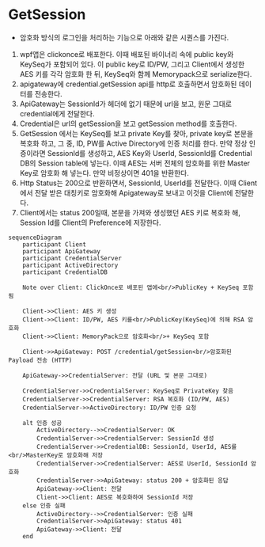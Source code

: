 # GetSession

- 암호화 방식의 로그인을 처리하는 기능으로 아래와 같은 시퀀스를 가진다.

1. wpf앱은 clickonce로 배포한다. 이때 배포된 바이너리 속에 public key와 KeySeq가 포함되어 있다. 이 public key로 ID/PW, 그리고 Client에서 생성한 AES 키를 각각 암호화 한 뒤, KeySeq와 함께 Memorypack으로 serialize한다. 
2. apigateway에 credential.getSession api를 http로 호출하면서 암호화된 데이터를 전송한다. 
3. ApiGateway는 SessionId가 헤더에 없기 때문에 url을 보고, 원문 그대로 credential에게 전달한다.
4. Credential은 url의 getSession을 보고 getSession method를 호출한다. 
5. GetSession 에서는 KeySeq를 보고 private Key를 찾아, private key로 본문을 복호화 하고, 그 중, ID, PW를 Active Directory에 인증 처리를 한다.
   만약 정상 인증이라면 SessionId를 생성하고, AES Key와 UserId, SessionId를 Credential DB의 Session table에 넣는다. 이때 AES는 서버 전체의 암호화를 위한 Master Key로 암호화 해 넣는다. 만약 비정상이면 401을 반환한다.
7. Http Status는 200으로 반환하면서, SessionId, UserId를 전달한다. 이때 Client에서 전달 받은 대칭키로 암호화해 Apigateway로 보내고 이것을 Client에 전달한다. 
8. Client에서는 status 200일때, 본문을 가져와 생성했던 AES 키로 복호화 해, Session Id를 Client의 Preference에 저장한다.

```mermaid
sequenceDiagram
    participant Client
    participant ApiGateway
    participant CredentialServer
    participant ActiveDirectory
    participant CredentialDB

    Note over Client: ClickOnce로 배포된 앱에<br/>PublicKey + KeySeq 포함됨

    Client->>Client: AES 키 생성
    Client->>Client: ID/PW, AES 키를<br/>PublicKey(KeySeq)에 의해 RSA 암호화
    Client->>Client: MemoryPack으로 암호화<br/>+ KeySeq 포함

    Client->>ApiGateway: POST /credential/getSession<br/>암호화된 Payload 전송 (HTTP)

    ApiGateway->>CredentialServer: 전달 (URL 및 본문 그대로)

    CredentialServer->>CredentialServer: KeySeq로 PrivateKey 찾음
    CredentialServer->>CredentialServer: RSA 복호화 (ID/PW, AES)
    CredentialServer->>ActiveDirectory: ID/PW 인증 요청

    alt 인증 성공
        ActiveDirectory-->>CredentialServer: OK
        CredentialServer->>CredentialServer: SessionId 생성
        CredentialServer->>CredentialDB: SessionId, UserId, AES를<br/>MasterKey로 암호화해 저장
        CredentialServer->>CredentialServer: AES로 UserId, SessionId 암호화
        CredentialServer->>ApiGateway: status 200 + 암호화된 응답
        ApiGateway->>Client: 전달
        Client->>Client: AES로 복호화하여 SessionId 저장
    else 인증 실패
        ActiveDirectory-->>CredentialServer: 인증 실패
        CredentialServer->>ApiGateway: status 401
        ApiGateway->>Client: 전달
    end

```

